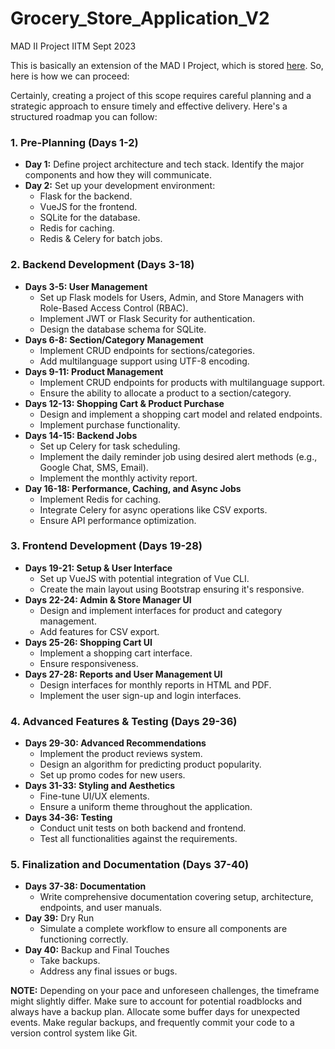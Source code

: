 # Grocery_Store_Application_V2
MAD II Project IITM Sept 2023

This is basically an extension of the MAD I Project, which is stored [here](https://github.com/d-pamneja/Grocery_Store_Application_V1). So, here is how we can proceed:


Certainly, creating a project of this scope requires careful planning and a strategic approach to ensure timely and effective delivery. Here's a structured roadmap you can follow:

### **1. Pre-Planning (Days 1-2)**
- **Day 1:** Define project architecture and tech stack. Identify the major components and how they will communicate.
- **Day 2:** Set up your development environment:
  - Flask for the backend.
  - VueJS for the frontend.
  - SQLite for the database.
  - Redis for caching.
  - Redis & Celery for batch jobs.
  
### **2. Backend Development (Days 3-18)**
- **Days 3-5: User Management**
  - Set up Flask models for Users, Admin, and Store Managers with Role-Based Access Control (RBAC).
  - Implement JWT or Flask Security for authentication.
  - Design the database schema for SQLite.
- **Days 6-8: Section/Category Management**
  - Implement CRUD endpoints for sections/categories.
  - Add multilanguage support using UTF-8 encoding.
- **Days 9-11: Product Management**
  - Implement CRUD endpoints for products with multilanguage support.
  - Ensure the ability to allocate a product to a section/category.
- **Days 12-13: Shopping Cart & Product Purchase**
  - Design and implement a shopping cart model and related endpoints.
  - Implement purchase functionality.
- **Days 14-15: Backend Jobs**
  - Set up Celery for task scheduling.
  - Implement the daily reminder job using desired alert methods (e.g., Google Chat, SMS, Email).
  - Implement the monthly activity report.
- **Day 16-18: Performance, Caching, and Async Jobs**
  - Implement Redis for caching.
  - Integrate Celery for async operations like CSV exports.
  - Ensure API performance optimization.

### **3. Frontend Development (Days 19-28)**
- **Days 19-21: Setup & User Interface**
  - Set up VueJS with potential integration of Vue CLI.
  - Create the main layout using Bootstrap ensuring it's responsive.
- **Days 22-24: Admin & Store Manager UI**
  - Design and implement interfaces for product and category management.
  - Add features for CSV export.
- **Days 25-26: Shopping Cart UI**
  - Implement a shopping cart interface.
  - Ensure responsiveness.
- **Days 27-28: Reports and User Management UI**
  - Design interfaces for monthly reports in HTML and PDF.
  - Implement the user sign-up and login interfaces.

### **4. Advanced Features & Testing (Days 29-36)**
- **Days 29-30: Advanced Recommendations**
  - Implement the product reviews system.
  - Design an algorithm for predicting product popularity.
  - Set up promo codes for new users.
- **Days 31-33: Styling and Aesthetics**
  - Fine-tune UI/UX elements.
  - Ensure a uniform theme throughout the application.
- **Days 34-36: Testing**
  - Conduct unit tests on both backend and frontend.
  - Test all functionalities against the requirements.

### **5. Finalization and Documentation (Days 37-40)**
- **Days 37-38: Documentation**
  - Write comprehensive documentation covering setup, architecture, endpoints, and user manuals.
- **Day 39:** Dry Run
  - Simulate a complete workflow to ensure all components are functioning correctly.
- **Day 40:** Backup and Final Touches
  - Take backups.
  - Address any final issues or bugs.

**NOTE:** Depending on your pace and unforeseen challenges, the timeframe might slightly differ. Make sure to account for potential roadblocks and always have a backup plan. Allocate some buffer days for unexpected events. Make regular backups, and frequently commit your code to a version control system like Git.